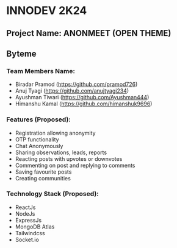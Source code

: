 # INNODEV 2K24

## Project Name: ANONMEET (OPEN THEME)

## Byteme

### Team Members Name:
- Biradar Pramod (https://github.com/pramod726)
- Anuj Tyagi (https://github.com/anujtyagi234)
- Ayushman Tiwari (https://github.com/Ayushman444)
- Himanshu Kamal (https://github.com/himanshuk9696)

### Features (Proposed):
- Registration allowing anonymity
- OTP functionality
- Chat Anonymously
- Sharing observations, leads, reports
- Reacting posts with upvotes or downvotes
- Commenting on post and replying to comments
- Saving favourite posts
- Creating communities

### Technology Stack (Proposed):
- ReactJs
- NodeJs
- ExpressJs
- MongoDB Atlas
- Tailwindcss
- Socket.io
